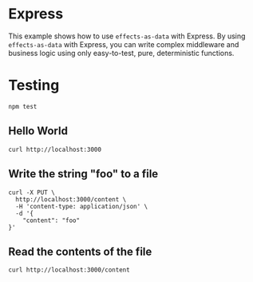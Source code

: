 # Express

This example shows how to use `effects-as-data` with Express.  By using `effects-as-data` with Express, you can write complex middleware and business logic using only easy-to-test, pure, deterministic functions.

# Testing
```
npm test
```

## Hello World
```
curl http://localhost:3000
```

## Write the string "foo" to a file
```
curl -X PUT \
  http://localhost:3000/content \
  -H 'content-type: application/json' \
  -d '{
	"content": "foo"
}'
```

## Read the contents of the file
```
curl http://localhost:3000/content
```
